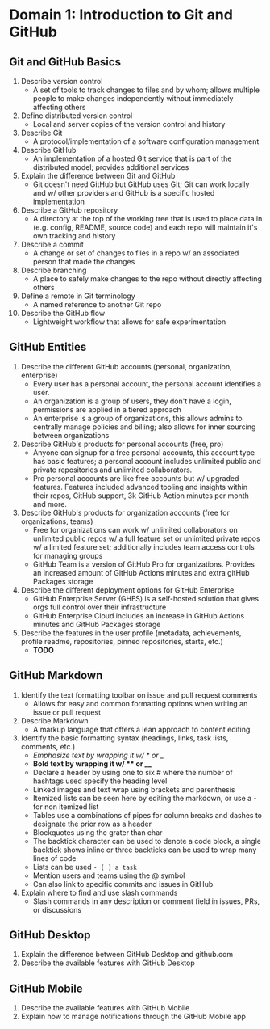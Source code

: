 # Domain 1: Introduction to Git and GitHub

## Git and GitHub Basics

1. Describe version control
    - A set of tools to track changes to files and by whom; allows multiple people to make changes independently without immediately affecting others
1. Define distributed version control
    - Local and server copies of the version control and history
1. Describe Git
    - A protocol/implementation of a software configuration management
1. Describe GitHub
    - An implementation of a hosted Git service that is part of the distributed model; provides additional services
1. Explain the difference between Git and GitHub
    - Git doesn't need GitHub but GitHub uses Git; Git can work locally and w/ other providers and GitHub is a specific hosted implementation
1. Describe a GitHub repository
    - A directory at the top of the working tree that is used to place data in (e.g. config, README, source code) and each repo will maintain it's own tracking and history
1. Describe a commit
    - A change or set of changes to files in a repo w/ an associated person that made the changes
1. Describe branching
    - A place to safely make changes to the repo without directly affecting others
1. Define a remote in Git terminology
    - A named reference to another Git repo
1. Describe the GitHub flow
    - Lightweight workflow that allows for safe experimentation

## GitHub Entities

1. Describe the different GitHub accounts (personal, organization, enterprise)
    - Every user has a personal account, the personal account identifies a user.
    - An organization is a group of users, they don't have a login, permissions are applied in a tiered approach
    - An enterprise is a group of organizations, this allows admins to centrally manage policies and billing; also allows for inner sourcing between organizations
1. Describe GitHub's products for personal accounts (free, pro)
    - Anyone can signup for a free personal accounts, this account type has basic features; a personal account includes unlimited public and private repositories and unlimited collaborators.
    - Pro personal accounts are like free accounts but w/ upgraded features. Features included advanced tooling and insights within their repos, GitHub support, 3k GitHub Action minutes per month and more.
1. Describe GitHub's products for organization accounts (free for organizations, teams)
    - Free for organizations can work w/ unlimited collaborators on unlimited public repos w/ a full feature set or unlimited private repos w/ a limited feature set; additionally includes team access controls for managing groups
    - GitHub Team is a version of GitHub Pro for organizations. Provides an increased amount of GitHub Actions minutes and extra gitHub Packages storage
1. Describe the different deployment options for GitHub Enterprise
    - GitHub Enterprise Server (GHES) is a self-hosted solution that gives orgs full control over their infrastructure
    - GitHub Enterprise Cloud includes an increase in GitHub Actions minutes and GitHub Packages storage
1. Describe the features in the user profile (metadata, achievements, profile readme, repositories, pinned repositories, starts, etc.)
    - **TODO**

## GitHub Markdown

1. Identify the text formatting toolbar on issue and pull request comments
    - Allows for easy and common formatting options when writing an issue or pull request
1. Describe Markdown
    - A markup language that offers a lean approach to content editing
1. Identify the basic formatting syntax (headings, links, task lists, comments, etc.)
    - *Emphasize text by wrapping it w/ \* or _*
    - **Bold text by wrapping it w/ \*\* or __**
    - Declare a header by using one to six # where the number of hashtags used specify the heading level
    - Linked images and text wrap using brackets and parenthesis
    - Itemized lists can be seen here by editing the markdown, or use a - for non itemized list
    - Tables use a combinations of pipes for column breaks and dashes to designate the prior row as a header
    - Blockquotes using the grater than char
    - The backtick character can be used to denote a code block, a single backtick shows inline or three backticks can be used to wrap many lines of code
    - Lists can be used `- [ ] a task`
    - Mention users and teams using the @ symbol
    - Can also link to specific commits and issues in GitHub
1. Explain where to find and use slash commands
    - Slash commands in any description or comment field in issues, PRs, or discussions

## GitHub Desktop

1. Explain the difference between GitHub Desktop and github.com
1. Describe the available features with GitHub Desktop

## GitHub Mobile

1. Describe the available features with GitHub Mobile
1. Explain how to manage notifications through the GitHub Mobile app
